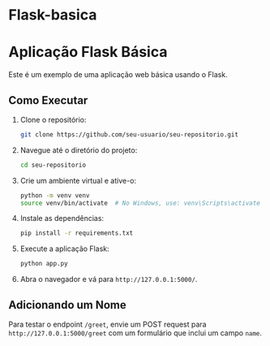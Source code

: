 # Flask-basica
# Aplicação Flask Básica

Este é um exemplo de uma aplicação web básica usando o Flask.

## Como Executar

1. Clone o repositório:
    ```bash
    git clone https://github.com/seu-usuario/seu-repositorio.git
    ```

2. Navegue até o diretório do projeto:
    ```bash
    cd seu-repositorio
    ```

3. Crie um ambiente virtual e ative-o:
    ```bash
    python -m venv venv
    source venv/bin/activate  # No Windows, use: venv\Scripts\activate
    ```

4. Instale as dependências:
    ```bash
    pip install -r requirements.txt
    ```

5. Execute a aplicação Flask:
    ```bash
    python app.py
    ```

6. Abra o navegador e vá para `http://127.0.0.1:5000/`.

## Adicionando um Nome

Para testar o endpoint `/greet`, envie um POST request para `http://127.0.0.1:5000/greet` com um formulário que inclui um campo `name`.
